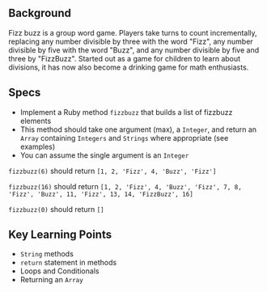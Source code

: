 ## Background

Fizz buzz is a group word game. Players take turns to count incrementally, replacing any number divisible by three with the word "Fizz", any number divisible by five with the word "Buzz", and any number divisible by five and three by "FizzBuzz". Started out as a game for children to learn about divisions, it has now also become a drinking game for math enthusiasts.

## Specs

- Implement a Ruby method `fizzbuzz` that builds a list of fizzbuzz elements
- This method should take one argument (max), a `Integer`, and return an `Array` containing `Integers` and `Strings` where appropriate (see examples)
- You can assume the single argument is an `Integer`

`fizzbuzz(6)` should return `[1, 2, 'Fizz', 4, 'Buzz', 'Fizz']`

`fizzbuzz(16)` should return `[1, 2, 'Fizz', 4, 'Buzz', 'Fizz', 7, 8, 'Fizz', 'Buzz', 11, 'Fizz', 13, 14, 'FizzBuzz', 16]`

`fizzbuzz(0)` should return `[]`

## Key Learning Points

- `String` methods
- `return` statement in methods
- Loops and Conditionals
- Returning an `Array`
